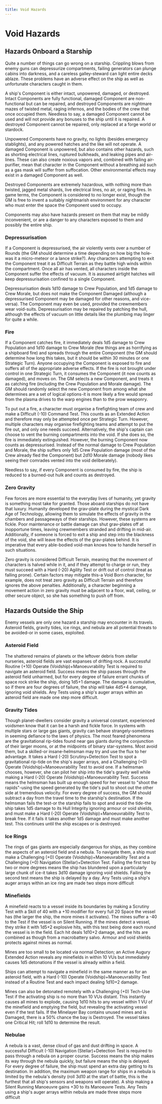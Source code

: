 ```yaml
---
title: Void Hazards
---
```

# Void Hazards

## Hazards Onboard a Starship

Quite a number of things can go wrong on a starship. Crippling blows from enemy guns can depressurize compartments, failing generators can plunge cabins into darkness, and a careless galley-steward can light entire decks ablaze. These problems have an adverse effect on the ship as well as unfortunate characters caught in them.

A ship's Component is either intact, unpowered, damaged, or destroyed. Intact Components are fully functional, damaged Component are non-functional but can be repaired, and destroyed Components are nightmare mazes of twisted metal, raging infernos, and the bodies of the crew that once occupied them. Needless to say, a damaged Component cannot be used and will not provide any bonuses to the ship until it is repaired. A destroyed Component cannot be repaired, only replaced at a forge world or stardock.

Unpowered Components have no gravity, no lights (besides emergency stablights), and any powered hatches and the like will not operate. A damaged Component is unpowered, but also contains other hazards, such as shorting electrical lines, ruptured bulkheads, and leaking pipes and air-lines. These can also create noxious vapors and, combined with failing air-purifier, mean that character in the Component without a breathing aid such as a gas mask will suffer from suffocation. Other environmental effects may exist in a damaged Component as well.

Destroyed Components are extremely hazardous, with nothing more than twisted, jagged metal shards, live electrical lines, no air, or raging fires. In game terms, the Component is considered to no longer exist, though the GM is free to invent a suitably nightmarish environment for any character who must enter the space the Component used to occupy.

Components may also have hazards present on them that may be mildly inconvenient, or are a danger to any characters exposed to them and possibly the entire ship.

### Depressurisation 

If a Component is depressurised, the air violently vents over a number of Rounds (the GM should determine a time depending on how big the hole-was it a micro-meteor or a lance strike?). Any characters attempting to exit the Component treat it as Difficult Terrain as they battle high winds within the compartment. Once all air has vented, all characters inside the Component suffer the effects of vacuum. It is assumed airtight hatches will keep depressurisation confined to a single Component.

Depressurisation deals 1d10 damage to Crew Population, and 1d5 damage to Crew Morale, but does not make the Component Damaged (although a depressurised Component may be damaged for other reasons, and vice-versa). The Component may even be used, provided the crewmembers wear void-suits. Depressurisation may be repaired by patching the hull, although the effects of vacuum on little details like the plumbing may linger for quite a while.

### Fire 

If a Component catches fire, it immediately deals 1d5 damage to Crew Population and 1d10 damage to Crew Morale (few things are as horrifying as a shipboard fire) and spreads through the entire Component (the GM should determine how long this takes, but it should be within 30 minutes or one Strategic Turn). Anyone occupying the Component is exposed to fire and suffers all of the appropriate adverse effects. If the fire is not brought under control in one Strategic Turn, it consumes the Component (it now counts as damaged), and moves on. The GM selects a new Component, and treats it as catching fire (including the Crew Population and Morale damage). The GM should randomly select the new Component from among what she determines are a set of logical options-it is more likely a fire would spread from the plasma drives to the warp engines than to the prow weaponry.

To put out a fire, a character must organise a firefighting team of crew and make a Difficult (-10) Command Test. This counts as an Extended Action and therefore may only be attempted once per Strategic Turn. However, multiple characters may organise firefighting teams and attempt to put the fire out, and only one needs succeed. Alternatively, the ship's captain can choose to vent the burning compartments into the void. If she does so, the fire is immediately extinguished. However, the burning Component now counts as depressurised. Instead of the normal damage to Crew Population and Morale, the ship suffers only 1d5 Crew Population damage (most of the Crew already fled the Component) but 2d10 Morale damage (nobody likes seeing their comrades vented into the void deliberately).

Needless to say, if every Component is consumed by fire, the ship is reduced to a burned-out hulk and counts as destroyed.

### Zero Gravity 

Few forces are more essential to the everyday lives of humanity, yet gravity is something most take for granted. Those aboard starships do not have that luxury. Humanity developed the grav-plate during the mystical Dark Age of Technology, allowing them to simulate the effects of gravity in the chambers and passageways of their starships. However, these systems are fickle. Poor maintenance or battle damage can shut grav-plates off at inopportune times, leaving crewmembers stranded and drifting in mid-air. Additionally, if someone is forced to exit a ship and step into the blackness of the void, she will leave the effects of the grav-plates behind. It is imperative that every able-bodied void-man knows how to handle herself in such situations.

Zero gravity is considered Difficult Terrain, meaning that the movement of characters is halved while in it, and if they attempt to charge or run, they must succeed with a Hard (-20) Agility Test or drift out of control (treat as falling prone). Certain factors may mitigate this-a Void Born character, for example, does not treat zero gravity as Difficult Terrain and therefore ignores the above penalties. Additionally, a character beginning a movement action in zero gravity must be adjacent to a floor, wall, ceiling, or other secure object, so she has something to push off from.

## Hazards Outside the Ship

Enemy vessels are only one hazard a starship may encounter in its travels. Asteroid fields, gravity tides, ice rings, and nebula are all potential threats to be avoided-or in some cases, exploited.

### Asteroid Field 

The shattered remains of planets or the leftover debris from stellar nurseries, asteroid fields are vast expanses of drifting rock. A successful Routine (+10) Operate (Voidship)+Manoeuvrability Test is required to navigate an asteroid field. Success means the ship passes through the asteroid field unharmed, but for every degree of failure errant chunks of space rock strike the ship, doing 1d5+1 damage. The damage is cumulative, so if there are four degrees of failure, the ship will take 4d5+4 damage, ignoring void shields. Any Tests using a ship's auger arrays within an asteroid field are made one step more difficult.

### Gravity Tides 

Though planet-dwellers consider gravity a universal constant, experienced voidsmen know that it can be a harsh and fickle force. In systems with multiple stars or large gas giants, gravity can behave strangely-sometimes in seeming defiance to the laws of physics. The most feared phenomena are the gravitational rip-tides found near gas giants during the conjunction of their larger moons, or at the midpoints of binary star-systems. Most avoid them, but a skilled-or insane-helmsman may try and use the flux to her advantage. It takes a Hard (-20) Scrutiny+Detection Test to spot a gravitational rip-tide on the ship's auger arrays, and a Challenging (+0) Operate (Voidship)+Manoeuvrability Test to avoid one. If a helmsman chooses, however, she can pilot her ship into the tide's gravity well while making a Hard (-20) Operate (Voidship)+Manoeuvrability Test. Success means the helmsman has built up enough speed for her vessel to "shoot the rapids"-using the speed generated by the tide's pull to shoot out the other side at tremendous velocity. For every degree of success, the GM should subtract a day from the travel time to the starship's destination. If the helmsman fails the test-or the starship fails to spot and avoid the tide-the ship takes 1d5 damage to its Hull Integrity ignoring armour or void shields, and must make a Hard (-20) Operate (Voidship)+Manoeuvrability Test to break free. If it fails it takes another 1d5 damage and must make another test. This continues until the ship escapes or is destroyed.

### Ice Rings 

The rings of gas giants are especially dangerous for ships, as they combine the aspects of an asteroid field and a nebula. To navigate them, a ship must make a Challenging (+0) Operate (Voidship)+Manoeuvrability Test and a Challenging (+0) Navigation (Stellar)+Detection Test. Failing the first test by two or more degrees means the ship has blundered upon a particularly large chunk of ice-it takes 3d10 damage ignoring void shields. Failing the second test means the ship is delayed by a day. Any Tests using a ship's auger arrays within an ice ring are made two steps more difficult

### Minefields 

A minefield reacts to a vessel inside its boundaries by making a Scrutiny Test with a Skill of 40 with a +10 modifier for every full 20 Space the vessel has (the larger the ship, the more mines it activates). The mines suffer a -40 to the Test if the vessel is on Silent Running. If the mines detect a vessel, they strike it with 1d5+2 explosive hits, with this test being done each round the vessel is in the field. Each hit deals 1d10+2 damage, and the hits are combined as though from a macrobattery salvo. Armour and void shields protects against mines as normal.

Mines are too small to be located via normal Detection; an Active Augury Extended Action reveals any minefields in within 10 VUs but immediately causes 1d5 detonations if the vessel is already within a field.

Ships can attempt to navigate a minefield in the same manner as for an asteroid field, with a Hard (-10) Operate (Voidship)+Manoeuvrability Test instead of a Routine Test and each impact dealing 1d10+2 damage.

Mines can also be detonated remotely with a Challenging (+0) Tech-Use Test if the activating ship is no more than 10 VUs distant. This instantly causes all mines to explode, causing 1d10 hits to any vessel within 1 VU of the minefield and emptying the field, but revealing the activating vessel even if the test fails. If the Minelayer Bay contains unused mines and is Damaged, there is a 50% chance the bay is Destroyed. The vessel takes one Critical Hit; roll 1d10 to determine the result.

### Nebulae 

A nebula is a vast, dense cloud of gas and dust drifting in space. A successful Difficult (-10) Navigation (Stellar)+Detection Test is required to pass through a nebula on a proper course. Success means the ship makes its way through the nebula quickly, but failure means the ship is delayed. For every degree of failure, the ship must spend an extra day getting to its destination. In addition, the maximum weapon range for ships in a nebula is limited by the nebula's density (roll 3d10 at the start of battle, this is the furthest that all ship's sensors and weapons will operate). A ship making a Silent Running Manoeuvre gains +30 to its Manoeuvre Tests. Any Tests using a ship's auger arrays within nebula are made three steps more difficult
